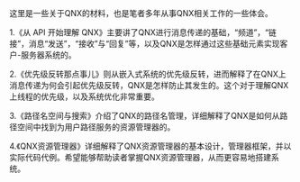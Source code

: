 这里是一些关于QNX的材料，也是笔者多年从事QNX相关工作的一些体会。

1.《从 API 开始理解 QNX》主要讲了QNX进行消息传递的基础，“频道”，“链接”，消息“发送”，“接收”与“回复”等，以及QNX是怎样通过这些基础元素实现客户-服务器系统的。

2.《优先级反转那点事儿》则从嵌入式系统的优先级反转，进而解释了在QNX上消息传递为何会引起优先级反转，QNX是怎样防止其发生的。这个对于理解QNX上线程的优先级，以及系统优化非常重要。

3.《路径名空间与搜索》介绍了QNX的路径名管理，详细解释了QNX是如何从路径空间中找到为用户路径服务的资源管理器的。

4.《QNX资源管理器》详细解释了QNX资源管理器的基本设计，管理器框架，并以实际代码代例。希望能够帮助读者掌握QNX资源管理器，从而更容易地搭建系统。
